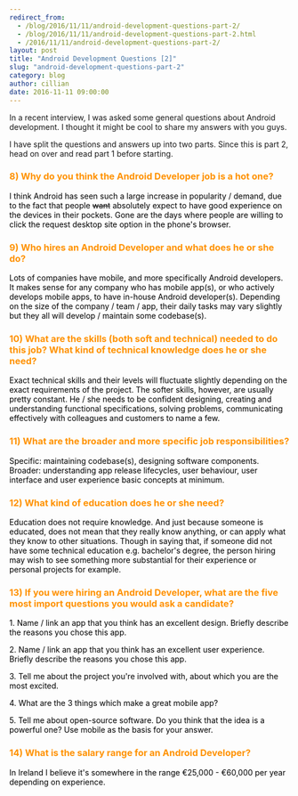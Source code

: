 ```yaml
---
redirect_from:
  - /blog/2016/11/11/android-development-questions-part-2/
  - /blog/2016/11/11/android-development-questions-part-2.html
  - /2016/11/11/android-development-questions-part-2/
layout: post
title: "Android Development Questions [2]"
slug: "android-development-questions-part-2"
category: blog
author: cillian
date: 2016-11-11 09:00:00
---
```


In a recent interview, I was asked some general questions about Android development. I thought it might be cool to share my answers with you guys. 

I have split the questions and answers up into two parts. Since this is part 2, head on over and read part 1 before starting.

<p>
<h3>
<font color="#FF9200">
8) Why do you think the Android Developer job is a hot one?
</font>
</h3>
</p>
<p>
<font color="black">
I think Android has seen such a large increase in popularity / demand, due to the fact that people <strike>want</strike> absolutely expect to have good experience on the devices in their pockets. Gone are the days where people are willing to click the request desktop site option in the phone's browser. 
</font>
</p>

<p>
<h3>
<font color="#FF9200">
9) Who hires an Android Developer and what does he or she do?
</font>
</h3>
</p>
<p>
<font color="black">
Lots of companies have mobile, and more specifically Android developers. It makes sense for any company who has mobile app(s), or who actively develops mobile apps, to have in-house Android developer(s). Depending on the size of the company / team / app, their daily tasks may vary slightly but they all will develop / maintain some codebase(s).
</font>
</p>

<p>
<h3>
<font color="#FF9200">
10) What are the skills (both soft and technical) needed to do this job? What kind of technical knowledge does he or she need?
</font>
</h3>
</p>
<p>
<font color="black">
Exact technical skills and their levels will fluctuate slightly depending on the exact requirements of the project. The softer skills, however, are usually pretty constant. He / she needs to be confident designing, creating and understanding functional specifications, solving problems, communicating effectively with colleagues and customers to name a few.
</font>
</p>

<p>
<h3>
<font color="#FF9200">
11) What are the broader and more specific job responsibilities?
</font>
</h3>
</p>
<p>
<font color="black">
Specific: maintaining codebase(s), designing software components.
Broader: understanding app release lifecycles, user behaviour, user interface and user experience basic concepts at minimum.
</font>
</p>

<p>
<h3>
<font color="#FF9200">
12) What kind of education does he or she need?
</font>
</h3>
</p>
<p>
<font color="black">
Education does not require knowledge. And just because someone is educated, does not mean that they really know anything, or can apply what they know to other situations. Though in saying that, if someone did not have some technical education e.g. bachelor's degree, the person hiring may wish to see something more substantial for their experience or personal projects for example.
</font>
</p>

<p>
<h3>
<font color="#FF9200">
13) If you were hiring an Android Developer, what are the five most import questions you would ask a candidate?
</font>
</h3>
</p>
<p>
<font color="black">
1. Name / link an app that you think has an excellent design. Briefly describe the reasons you chose this app.
</font>
</p>
<p>
<font color="black">
2. Name / link an app that you think has an excellent user experience. Briefly describe the reasons you chose this app.
</font>
</p>
<p>
<font color="black">
3. Tell me about the project you're involved with, about which you are the most excited.
</font>
</p>
<p>
<font color="black">
4. What are the 3 things which make a great mobile app?
</font>
</p>
<p>
<font color="black">
5. Tell me about open-source software. Do you think that the idea is a powerful one? Use mobile as the basis for your answer.
</font>
</p>

<p>
<h3>
<font color="#FF9200">
14) What is the salary range for an Android Developer?
</font>
</h3>
</p>
<p>
<font color="black">
In Ireland I believe it's somewhere in the range €25,000 - €60,000 per year depending on experience.
</font>
</p>

